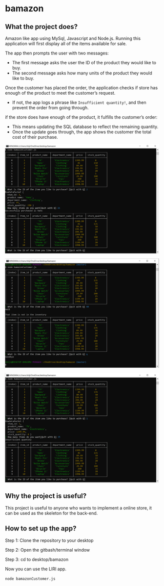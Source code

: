 # bamazon

## What the project does?

Amazon like app using MySql, Javascript and Node.js. Running this application will first display all of the items available for sale.

The app then prompts the user with two messages:

- The first message asks the user the ID of the product they would like to buy.
- The second message asks how many units of the product they would like to buy.

Once the customer has placed the order, the application checks if store has enough of the product to meet the customer’s request.

- If not, the app logs a phrase like `Insufficient quantity!`, and then prevent the order from going through.

if the store does have enough of the product, it fulfills the customer’s order:

- This means updating the SQL database to reflect the remaining quantity.
- Once the update goes through, the app shows the customer the total cost of their purchase.

![example](./img/successful_purchase.PNG)

![example](./img/not_in_the_inventory.PNG)

![example](./img/insufficient_quantity.PNG)

## Why the project is useful?

This project is useful to anyone who wants to implement a online store, it can be used as the skeleton for the back-end.

## How to set up the app?

Step 1: Clone the repository to your desktop

Step 2: Open the gitbash/terminal window

Step 3: cd to desktop/bamazon

Now you can use the LIRI app.

`node bamazonCustomer.js`
